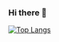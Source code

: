 ### Hi there 👋

[![Top Langs](https://github-readme-stats.vercel.app/api/top-langs/?username=bikmazefe)](https://github.com/anuraghazra/github-readme-stats)

<!--
**bikmazefe/bikmazefe** is a ✨ _special_ ✨ repository because its `README.md` (this file) appears on your GitHub profile.

Here are some ideas to get you started:

- 🔭 I’m currently working on ...
- 🌱 I’m currently learning ...
- 👯 I’m looking to collaborate on ...
- 🤔 I’m looking for help with ...
- 💬 Ask me about ...
- 📫 How to reach me: ...
- 😄 Pronouns: ...
- ⚡ Fun fact: ...
-->
